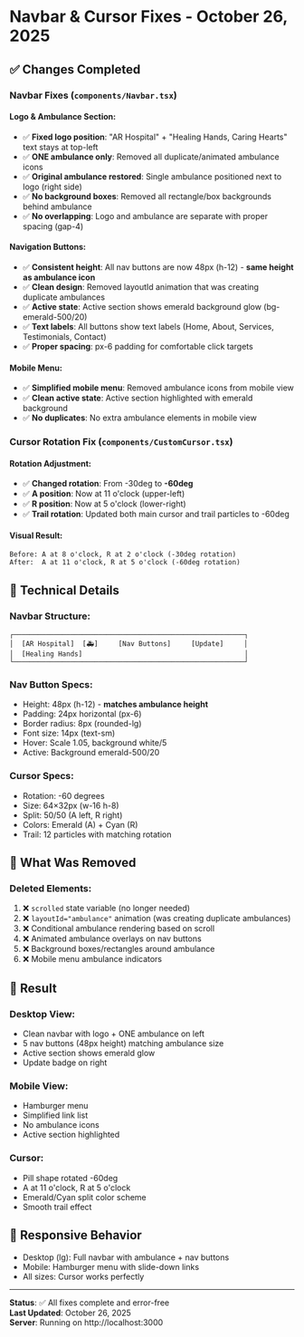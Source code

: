 # Navbar & Cursor Fixes - October 26, 2025

## ✅ Changes Completed

### **Navbar Fixes** (`components/Navbar.tsx`)

#### Logo & Ambulance Section:
- ✅ **Fixed logo position**: "AR Hospital" + "Healing Hands, Caring Hearts" text stays at top-left
- ✅ **ONE ambulance only**: Removed all duplicate/animated ambulance icons
- ✅ **Original ambulance restored**: Single ambulance positioned next to logo (right side)
- ✅ **No background boxes**: Removed all rectangle/box backgrounds behind ambulance
- ✅ **No overlapping**: Logo and ambulance are separate with proper spacing (gap-4)

#### Navigation Buttons:
- ✅ **Consistent height**: All nav buttons are now 48px (h-12) - **same height as ambulance icon**
- ✅ **Clean design**: Removed layoutId animation that was creating duplicate ambulances
- ✅ **Active state**: Active section shows emerald background glow (bg-emerald-500/20)
- ✅ **Text labels**: All buttons show text labels (Home, About, Services, Testimonials, Contact)
- ✅ **Proper spacing**: px-6 padding for comfortable click targets

#### Mobile Menu:
- ✅ **Simplified mobile menu**: Removed ambulance icons from mobile view
- ✅ **Clean active state**: Active section highlighted with emerald background
- ✅ **No duplicates**: No extra ambulance elements in mobile view

### **Cursor Rotation Fix** (`components/CustomCursor.tsx`)

#### Rotation Adjustment:
- ✅ **Changed rotation**: From -30deg to **-60deg**
- ✅ **A position**: Now at 11 o'clock (upper-left)
- ✅ **R position**: Now at 5 o'clock (lower-right)
- ✅ **Trail rotation**: Updated both main cursor and trail particles to -60deg

#### Visual Result:
```
Before: A at 8 o'clock, R at 2 o'clock (-30deg rotation)
After:  A at 11 o'clock, R at 5 o'clock (-60deg rotation)
```

## 📐 Technical Details

### Navbar Structure:
```
┌─────────────────────────────────────────────────────────┐
│  [AR Hospital]  [🚑]     [Nav Buttons]     [Update]     │
│  [Healing Hands]                                        │
└─────────────────────────────────────────────────────────┘
```

### Nav Button Specs:
- Height: 48px (h-12) - **matches ambulance height**
- Padding: 24px horizontal (px-6)
- Border radius: 8px (rounded-lg)
- Font size: 14px (text-sm)
- Hover: Scale 1.05, background white/5
- Active: Background emerald-500/20

### Cursor Specs:
- Rotation: -60 degrees
- Size: 64×32px (w-16 h-8)
- Split: 50/50 (A left, R right)
- Colors: Emerald (A) + Cyan (R)
- Trail: 12 particles with matching rotation

## 🎯 What Was Removed

### Deleted Elements:
1. ❌ `scrolled` state variable (no longer needed)
2. ❌ `layoutId="ambulance"` animation (was creating duplicate ambulances)
3. ❌ Conditional ambulance rendering based on scroll
4. ❌ Animated ambulance overlays on nav buttons
5. ❌ Background boxes/rectangles around ambulance
6. ❌ Mobile menu ambulance indicators

## 🚀 Result

### Desktop View:
- Clean navbar with logo + ONE ambulance on left
- 5 nav buttons (48px height) matching ambulance size
- Active section shows emerald glow
- Update badge on right

### Mobile View:
- Hamburger menu
- Simplified link list
- No ambulance icons
- Active section highlighted

### Cursor:
- Pill shape rotated -60deg
- A at 11 o'clock, R at 5 o'clock
- Emerald/Cyan split color scheme
- Smooth trail effect

## 📱 Responsive Behavior
- Desktop (lg): Full navbar with ambulance + nav buttons
- Mobile: Hamburger menu with slide-down links
- All sizes: Cursor works perfectly

---

**Status**: ✅ All fixes complete and error-free  
**Last Updated**: October 26, 2025  
**Server**: Running on http://localhost:3000
